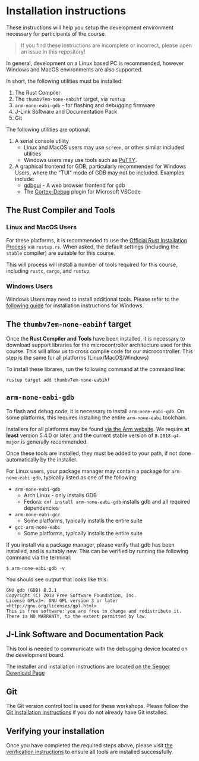 # Installation instructions

These instructions will help you setup the development environment necessary for participants of the course.

> If you find these instructions are incomplete or incorrect, please open an issue in this repository!

In general, development on a Linux based PC is recommended, however Windows and MacOS environments are also supported.

In short, the following utilities must be installed:

1. The Rust Compiler
2. The `thumbv7em-none-eabihf` target, via `rustup`
3. `arm-none-eabi-gdb` - for flashing and debugging firmware
4. J-Link Software and Documentation Pack
5. Git

The following utilities are optional:

1. A serial console utility
    * Linux and MacOS users may use `screen`, or other similar included utilities
    * Windows users may use tools such as [PuTTY](https://www.chiark.greenend.org.uk/~sgtatham/putty/latest.html).
2. A graphical frontend for GDB, particularly recommended for Windows Users, where the "TUI" mode of GDB may not be included. Examples include:
    * [gdbgui](https://gdbgui.com/) - A web browser frontend for gdb
    * The [Cortex-Debug](https://marketplace.visualstudio.com/items?itemName=marus25.cortex-debug) plugin for Microsoft VSCode

## The Rust Compiler and Tools

### Linux and MacOS Users

For these platforms, it is recommended to use the [Official Rust Installation Process](https://rustup.rs/) via `rustup.rs`. When asked, the default settings (including the `stable` compiler) are suitable for this course.

This will process will install a number of tools required for this course, including `rustc`, `cargo`, and `rustup`.

### Windows Users

Windows Users may need to install additional tools. Please refer to the [following guide](https://doc.rust-lang.org/book/ch01-01-installation.html#installing-rustup-on-windows) for installation instructions for Windows.

## The `thumbv7em-none-eabihf` target

Once the **Rust Compiler and Tools** have been installed, it is necessary to download support libraries for the microcontroller architecture used for this course. This will allow us to cross compile code for our microcontroller. This step is the same for all platforms (Linux/MacOS/Windows)

To install these librares, run the following command at the command line:

```shell
rustup target add thumbv7em-none-eabihf
```

## `arm-none-eabi-gdb`

To flash and debug code, it is necessary to install `arm-none-eabi-gdb`. On some platforms, this requires installing the entire `arm-none-eabi` toolchain.

Installers for all platforms may be found [via the Arm website](https://developer.arm.com/tools-and-software/open-source-software/developer-tools/gnu-toolchain/gnu-rm/downloads). We require **at least** version 5.4.0 or later, and the current stable version of `8-2018-q4-major` is generally recommended.

Once these tools are installed, they must be added to your path, if not done automatically by the installer.

For Linux users, your package manager may contain a package for `arm-none-eabi-gdb`, typically listed as one of the following:

* `arm-none-eabi-gdb`
    * Arch Linux - only installs GDB
    * Fedora: `dnf install arm-none-eabi-gdb` installs gdb and all required dependencies
* `arm-none-eabi-gcc`
    * Some platforms, typically installs the entire suite
* `gcc-arm-none-eabi`
    * Some platforms, typically installs the entire suite

If you install via a package manager, please verify that gdb has been installed, and is suitably new. This can be verified by running the following command via the terminal:

```shell
$ arm-none-eabi-gdb -v
```

You should see output that looks like this:

```text
GNU gdb (GDB) 8.2.1
Copyright (C) 2018 Free Software Foundation, Inc.
License GPLv3+: GNU GPL version 3 or later <http://gnu.org/licenses/gpl.html>
This is free software: you are free to change and redistribute it.
There is NO WARRANTY, to the extent permitted by law.
```

## J-Link Software and Documentation Pack

This tool is needed to communicate with the debugging device located on the development board.

The installer and installation instructions are located [on the Segger Download Page](https://www.segger.com/downloads/jlink#J-LinkSoftwareAndDocumentationPack)

## Git

The Git version control tool is used for these workshops. Please follow the [Git Installation Instructions](https://git-scm.com/book/en/v2/Getting-Started-Installing-Git) if you do not already have Git installed.

## Verifying your installation

Once you have completed the required steps above, please visit [the verification instructions](./VERIFY.md) to ensure all tools are installed successfully.
